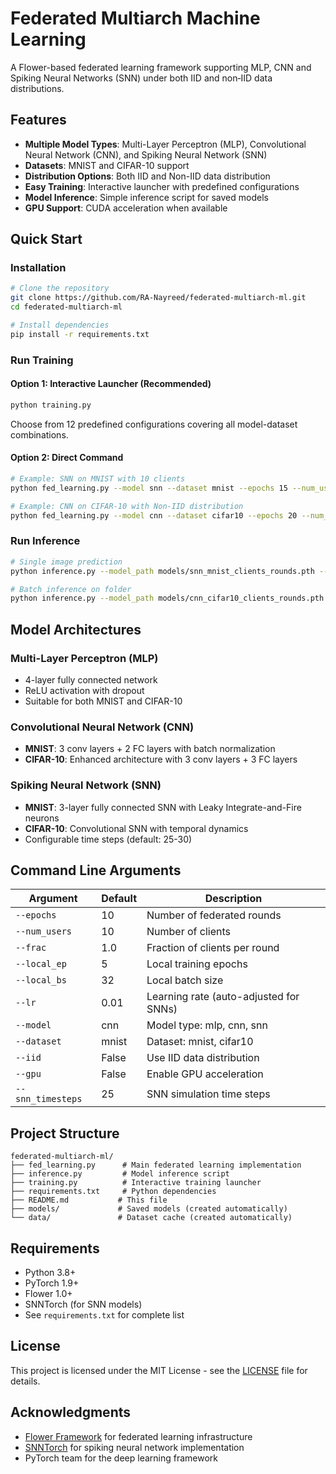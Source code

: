 # Federated Multiarch Machine Learning
A Flower-based federated learning framework supporting MLP, CNN and Spiking Neural Networks (SNN) under both IID and non‑IID data distributions.

## Features

- **Multiple Model Types**: Multi-Layer Perceptron (MLP), Convolutional Neural Network (CNN), and Spiking Neural Network (SNN)
- **Datasets**: MNIST and CIFAR-10 support
- **Distribution Options**: Both IID and Non-IID data distribution
- **Easy Training**: Interactive launcher with predefined configurations
- **Model Inference**: Simple inference script for saved models
- **GPU Support**: CUDA acceleration when available

## Quick Start

### Installation

```bash
# Clone the repository
git clone https://github.com/RA-Nayreed/federated-multiarch-ml.git
cd federated-multiarch-ml

# Install dependencies
pip install -r requirements.txt
```

### Run Training

#### Option 1: Interactive Launcher (Recommended)
```bash
python training.py
```
Choose from 12 predefined configurations covering all model-dataset combinations.

#### Option 2: Direct Command
```bash
# Example: SNN on MNIST with 10 clients
python fed_learning.py --model snn --dataset mnist --epochs 15 --num_users 10 --iid --gpu

# Example: CNN on CIFAR-10 with Non-IID distribution
python fed_learning.py --model cnn --dataset cifar10 --epochs 20 --num_users 16 --gpu
```

### Run Inference

```bash
# Single image prediction
python inference.py --model_path models/snn_mnist_clients_rounds.pth --image_path test_image.png

# Batch inference on folder
python inference.py --model_path models/cnn_cifar10_clients_rounds.pth --image_folder test_images/
```

## Model Architectures

### Multi-Layer Perceptron (MLP)
- 4-layer fully connected network
- ReLU activation with dropout
- Suitable for both MNIST and CIFAR-10

### Convolutional Neural Network (CNN)
- **MNIST**: 3 conv layers + 2 FC layers with batch normalization
- **CIFAR-10**: Enhanced architecture with 3 conv layers + 3 FC layers

### Spiking Neural Network (SNN)
- **MNIST**: 3-layer fully connected SNN with Leaky Integrate-and-Fire neurons
- **CIFAR-10**: Convolutional SNN with temporal dynamics
- Configurable time steps (default: 25-30)

## Command Line Arguments

| Argument | Default | Description |
|----------|---------|-------------|
| `--epochs` | 10 | Number of federated rounds |
| `--num_users` | 10 | Number of clients |
| `--frac` | 1.0 | Fraction of clients per round |
| `--local_ep` | 5 | Local training epochs |
| `--local_bs` | 32 | Local batch size |
| `--lr` | 0.01 | Learning rate (auto-adjusted for SNNs) |
| `--model` | cnn | Model type: mlp, cnn, snn |
| `--dataset` | mnist | Dataset: mnist, cifar10 |
| `--iid` | False | Use IID data distribution |
| `--gpu` | False | Enable GPU acceleration |
| `--snn_timesteps` | 25 | SNN simulation time steps |

## Project Structure

```
federated-multiarch-ml/
├── fed_learning.py      # Main federated learning implementation
├── inference.py         # Model inference script
├── training.py          # Interactive training launcher
├── requirements.txt     # Python dependencies
├── README.md           # This file
├── models/             # Saved models (created automatically)
└── data/               # Dataset cache (created automatically)
```



## Requirements

- Python 3.8+
- PyTorch 1.9+
- Flower 1.0+
- SNNTorch (for SNN models)
- See `requirements.txt` for complete list


## License

This project is licensed under the MIT License - see the [LICENSE](LICENSE) file for details.

## Acknowledgments

- [Flower Framework](https://flower.dev/) for federated learning infrastructure
- [SNNTorch](https://snntorch.readthedocs.io/) for spiking neural network implementation
- PyTorch team for the deep learning framework
